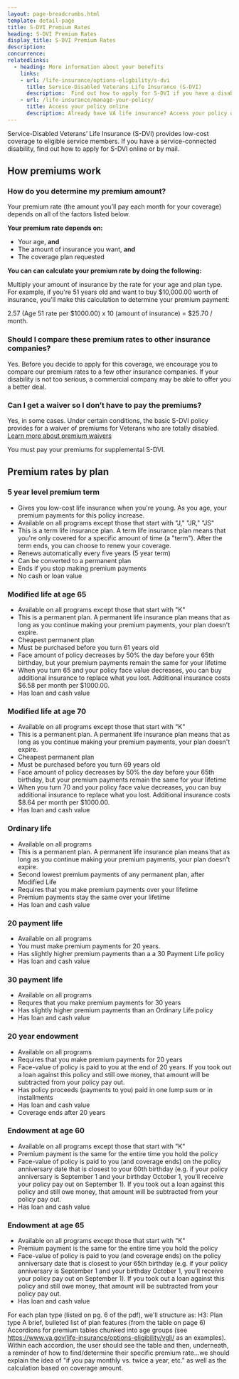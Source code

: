 ```yaml
---
layout: page-breadcrumbs.html
template: detail-page
title: S-DVI Premium Rates
heading: S-DVI Premium Rates
display_title: S-DVI Premium Rates
description: 
concurrence:
relatedlinks:
  - heading: More information about your benefits
    links:
    - url: /life-insurance/options-eligbility/s-dvi
      title: Service-Disabled Veterans Life Insurance (S-DVI)
      description:  Find out how to apply for S-DVI if you have a disability that we’ve concluded was caused—or made worse—by your active service.
    - url: /life-insurance/manage-your-policy/
      title: Access your policy online
      description: Already have VA life insurance? Access your policy online.
---
```


<div class="va-introtext">

Service-Disabled Veterans’ Life Insurance (S-DVI) provides low-cost coverage to eligible service members. If you have a service-connected disability, find out how to apply for S-DVI online or by mail. 

</div>

## How premiums work

### How do you determine my premium amount?

Your premium rate (the amount you’ll pay each month for your coverage) depends on all of the factors listed below.

**Your premium rate depends on:**
-	Your age, **and**
-	The amount of insurance you want, **and**
- The coverage plan requested

**You can can calculate your premium rate by doing the following:**

Multiply your amount of insurance by the rate for your age and plan type. For example, if you're 51 years old and want to buy $10,000.00 worth of insurance, you'll make this calculation to determine your premium payment:

2.57 (Age 51 rate per $1000.00) x 10 (amount of insurance) = $25.70 / month. 





### Should I compare these premium rates to other insurance companies? 

Yes. Before you decide to apply for this coverage, we encourage you to compare our premium rates to a few other insurance companies. If your disability is not too serious, a commercial company may be able to offer you a better deal.

### Can I get a waiver so I don’t have to pay the premiums?

Yes, in some cases. Under certain conditions, the basic S-DVI policy provides for a waiver of premiums for Veterans who are totally disabled. <br>
[Learn more about premium waivers](/life-insurance/totally-disabled-or-terminally-ill/#waiver)

You must pay your premiums for supplemental S-DVI.

## Premium rates by plan 

### 5 year level premium term

- Gives you low-cost life insurance when you're young. As you age, your premium payments for this policy increase. 
- Available on all programs except those that start with "J," "JR," "JS"
- This is a term life insurance plan. A term life insurance plan means that you're only covered for a specific amount of time (a "term"). After the term ends, you can choose to renew your coverage.  
- Renews automatically every five years (5 year term)
- Can be converted to a permanent plan
- Ends if you stop making premium payments
- No cash or loan value

### Modified life at age 65

- Available on all programs except those that start with "K"
- This is a permanent plan. A permanent life insurance plan means that as long as you continue making your premium payments, your plan doesn't expire.
- Cheapest permanent plan
- Must be purchased before you turn 61 years old
- Face amount of policy decreases by 50% the day before your 65th birthday, but your premium payments remain the same for your lifetime
- When you turn 65 and your policy face value decreases, you can buy additional insurance to replace what you lost. Additional insurance costs $6.58 per month per $1000.00.
- Has loan and cash value

### Modified life at age 70

- Available on all programs except those that start with "K"
- This is a permanent plan. A permanent life insurance plan means that as long as you continue making your premium payments, your plan doesn't expire.
- Cheapest permanent plan
- Must be purchased before you turn 69 years old
- Face amount of policy decreases by 50% the day before your 65th birthday, but your premium payments remain the same for your lifetime
- When you turn 70 and your policy face value decreases, you can buy additional insurance to replace what you lost. Additional insurance costs $8.64 per month per $1000.00.
- Has loan and cash value

### Ordinary life

- Available on all programs
- This is a permanent plan. A permanent life insurance plan means that as long as you continue making your premium payments, your plan doesn't expire.
- Second lowest premium payments of any permanent plan, after Modified Life
- Requires that you make premium payments over your lifetime
- Premium payments stay the same over your lifetime 
- Has loan and cash value


### 20 payment life

- Available on all programs
- You must make premium payments for 20 years. 
- Has slightly higher premium payments than a a 30 Payment Life policy
- Has loan and cash value


### 30 payment life

- Available on all programs
- Requres that you make premium payments for 30 years
- Has slightly higher premium payments than an Ordinary Life policy
- Has loan and cash value

### 20 year endowment

- Available on all programs
- Requires that you make premium payments for 20 years
- Face-value of policy is paid to you at the end of 20 years. If you took out a loan against this policy and still owe money, that amount will be subtracted from your policy pay out. 
- Has policy proceeds (payments to you) paid  in one lump sum or in installments
- Has loan and cash value
- Coverage ends after 20 years 

### Endowment at age 60

- Available on all programs except those that start with "K"
- Premium payment is the same for the entire time you hold the policy
- Face-value of policy is paid to you (and coverage ends) on the policy anniversary date that is closest to your 60th birthday (e.g. if your policy anniversary is September 1 and your birthday October 1, you'll receive your policy pay out on September 1). If you took out a loan against this policy and still owe money, that amount will be subtracted from your policy pay out.
- Has loan and cash value

### Endowment at age 65

- Available on all programs except those that start with "K"
- Premium payment is the same for the entire time you hold the policy
- Face-value of policy is paid to you (and coverage ends) on the policy anniversary date that is closest to your 65th birthday (e.g. if your policy anniversary is September 1 and your birthday October 1, you'll receive your policy pay out on September 1). If you took out a loan against this policy and still owe money, that amount will be subtracted from your policy pay out.
- Has loan and cash value




For each plan type (listed on pg. 6 of the pdf), we'll structure as:
H3: Plan type
A brief, bulleted list of plan features (from the table on page 6)
Accordions for premium tables chunked into age groups (see https://www.va.gov/life-insurance/options-eligibility/vgli/ as an examples). Within each accordion, the user should see the table and then, underneath, a reminder of how to find/determine their specific premium rate...we should explain the idea of "if you pay monthly vs. twice a year, etc." as well as the calculation based on coverage amount.
